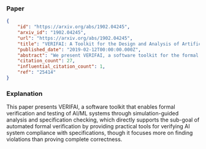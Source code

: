 ### Paper

```json
{
	"id": "https://arxiv.org/abs/1902.04245",
	"arxiv_id": "1902.04245",
	"url": "https://arxiv.org/abs/1902.04245",
	"title": "VERIFAI: A Toolkit for the Design and Analysis of Artificial Intelligence-Based Systems",
	"published_date": "2019-02-12T00:00:00.000Z",
	"abstract": "We present VERIFAI, a software toolkit for the formal design and analysis of systems that include artificial intelligence (AI) and machine learning (ML) components. VERIFAI particularly seeks to address challenges with applying formal methods to perception and ML components, including those based on neural networks, and to model and analyze system behavior in the presence of environment uncertainty. We describe the initial version of VERIFAI which centers on simulation guided by formal models and specifications. Several use cases are illustrated with examples, including temporal-logic falsification, model-based systematic fuzz testing, parameter synthesis, counterexample analysis, and data set augmentation.",
	"citation_count": 27,
	"influential_citation_count": 1,
	"ref": "25414"
}
```

### Explanation

This paper presents VERIFAI, a software toolkit that enables formal verification and testing of AI/ML systems through simulation-guided analysis and specification checking, which directly supports the sub-goal of automated formal verification by providing practical tools for verifying AI system compliance with specifications, though it focuses more on finding violations than proving complete correctness.
